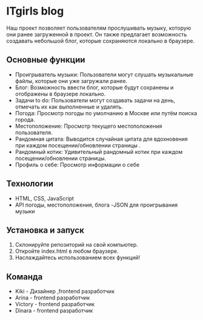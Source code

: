 # ITgirls blog

Наш проект позволяет пользователям прослушивать музыку, которую они ранее загруженной в проект. Он также предлагает возможность создавать небольшой блог, которые сохраняются локально в браузере.

## Основные функции

- Проигрыватель музыки: Пользователи могут слушать музыкальные файлы, которые они уже загружали ранее.
- Блог: Возможность ввести блог, которые будут сохранены и отображены в браузере локально.
- Задачи to do: Пользователи могут создавать задачи на день, отмечать их как выполненные и удалять.
- Погода: Просмотр погоды по умолчанию в Москве или путём поиска города.
- Местоположение: Просмотр текущего местоположения пользователя.
- Рандомная цитата: Выводится случайная цитата для вдохновения при каждом посещении/обновлении страницы .
- Рандомный котик: Удивительный рандомный котик при каждом посещении/обновлении страницы.
- Профиль о себе: Просмотр информации о себе


## Технологии

- HTML, CSS, JavaScript
- API  погоды, местоположения, блога 
-JSON для проигрывания музыки

## Установка и запуск

1. Склонируйте репозиторий на свой компьютер.
2. Откройте index.html в любом браузере.
3. Наслаждайтесь использованием всех функций!

## Команда

- Kiki - Дизайнер ,frontend разработчик 
- Arina - frontend разработчик 
- Victory - frontend разработчик  
- Dinara - frontend разработчик

